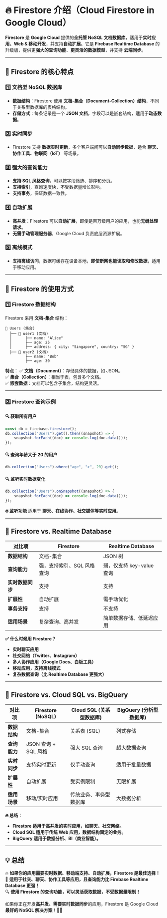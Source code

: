 # **🔥 Firestore 介绍（Cloud Firestore in Google Cloud）**

**Firestore** 是 **Google Cloud** 提供的**全托管 NoSQL 文档数据库**，适用于**实时应用、Web & 移动开发**，并支持**自动扩展**。它是 **Firebase Realtime Database** 的升级版，提供更**强大的查询功能**、**更灵活的数据模型**，并支持 **云端同步**。

---

## **📌 Firestore 的核心特点**

### **1️⃣ 文档型 NoSQL 数据库**

- **数据结构**：Firestore 使用 **文档-集合（Document-Collection）结构**，不同于关系型数据库的表格结构。
- **存储方式**：每条记录是一个 **JSON 文档**，字段可以是嵌套结构，适用于**动态数据**。

### **2️⃣ 实时同步**

- Firestore 支持 **数据实时更新**，多个客户端间可以**自动同步数据**，适合 **聊天、协作工具、物联网（IoT）** 等场景。

### **3️⃣ 强大的查询能力**

- **支持 SQL 风格查询**，可以按字段筛选、排序和分页。
- **支持索引**，查询速度快，不受数据量增长影响。
- **支持事务**，保证数据一致性。

### **4️⃣ 自动扩展**

- **高并发**：Firestore 可以**自动扩展**，即使是百万级用户的应用，也能**无缝处理请求**。
- **无需手动管理服务器**，Google Cloud 负责底层资源扩展。

### **5️⃣ 离线模式**

- **支持离线访问**，数据可缓存在设备本地，**即使断网也能读取和修改数据**，适用于移动应用。

---

## **🚀 Firestore 的使用方式**

### **1️⃣ Firestore 数据结构**

Firestore 采用 **文档-集合** 结构：

```plaintext
📁 Users (集合)
  ├── 📄 user1 (文档)
  │      ├── name: "Alice"
  │      ├── age: 25
  │      ├── address: { city: "Singapore", country: "SG" }
  ├── 📄 user2 (文档)
         ├── name: "Bob"
         ├── age: 30
```

**特点**： ✅ **文档（Document）**：存储具体的数据，如 JSON。  
✅ **集合（Collection）**：相当于表，包含多个文档。  
✅ **嵌套数据**：文档可以包含子集合，结构更灵活。

---

### **2️⃣ Firestore 查询示例**

#### **🔍 获取所有用户**

```javascript
const db = firebase.firestore();
db.collection("Users").get().then((snapshot) => {
    snapshot.forEach((doc) => console.log(doc.data()));
});
```

#### **🔍 查询年龄大于 20 的用户**

```javascript
db.collection("Users").where("age", ">", 20).get();
```

#### **🔍 监听实时数据变化**

```javascript
db.collection("Users").onSnapshot((snapshot) => {
    snapshot.forEach((doc) => console.log(doc.data()));
});
```

**🔥 监听功能** 适用于 **聊天、在线协作、社交媒体等实时应用**。

---

## **📌 Firestore vs. Realtime Database**

|**对比项**|**Firestore**|**Realtime Database**|
|---|---|---|
|**数据结构**|文档-集合|JSON 树|
|**查询能力**|强，支持索引、SQL 风格查询|弱，仅支持 key-value 查询|
|**实时数据同步**|支持|支持|
|**扩展性**|自动扩展|需手动优化|
|**事务支持**|支持|不支持|
|**适用场景**|复杂查询、高并发|简单数据存储、低延迟应用|

**✅ 什么时候用 Firestore？**

- **实时聊天应用**
- **社交网络（Twitter、Instagram）**
- **多人协作应用（Google Docs、白板工具）**
- **移动应用，支持离线模式**
- **复杂数据查询（比 Realtime Database 更强大）**

---

## **🎯 Firestore vs. Cloud SQL vs. BigQuery**

|**对比项**|**Firestore (NoSQL)**|**Cloud SQL (关系型数据库)**|**BigQuery (分析型数据库)**|
|---|---|---|---|
|**数据结构**|文档-集合|关系表 (SQL)|列式存储|
|**查询能力**|JSON 查询 + SQL 风格|强大 SQL 查询|超大数据查询|
|**实时同步**|支持实时更新|仅手动查询|适用于批量数据|
|**扩展性**|自动扩展|受实例限制|无限扩展|
|**适用场景**|移动/实时应用|传统业务、事务型数据库|大数据分析|

**🔥 总结**：

- **Firestore 适用于高并发的实时应用，如聊天、社交网络。**
- **Cloud SQL 适用于传统 Web 应用，数据结构固定的业务。**
- **BigQuery 适用于数据分析、BI（商业智能）。**

---

## **💡 总结**

🔥 **如果你的应用需要实时数据、移动端支持、自动扩展，Firestore 是最佳选择！**  
🚀 **适用于社交、聊天、协作工具等应用，且查询能力比 Firebase Realtime Database 更强！**  
🔍 **使用 Firestore 的查询功能，可以灵活获取数据，不受数据量限制！**

如果你正在开发**高并发、需要实时数据同步**的应用，Firestore 是 Google Cloud **最好的 NoSQL 解决方案**！💪🚀
